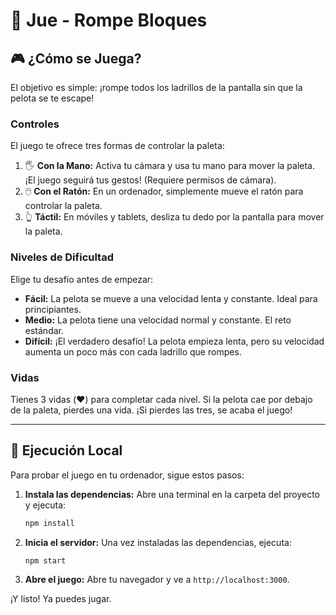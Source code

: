 # 🚀 Jue - Rompe Bloques

## 🎮 ¿Cómo se Juega?

El objetivo es simple: ¡rompe todos los ladrillos de la pantalla sin que la pelota se te escape!

### **Controles**

El juego te ofrece tres formas de controlar la paleta:

1. 🖐️ **Con la Mano:** Activa tu cámara y usa tu mano para mover la paleta. ¡El juego seguirá tus gestos! (Requiere permisos de cámara).
2. 🖱️ **Con el Ratón:** En un ordenador, simplemente mueve el ratón para controlar la paleta.
3. 👆 **Táctil:** En móviles y tablets, desliza tu dedo por la pantalla para mover la paleta.

### **Niveles de Dificultad**

Elige tu desafío antes de empezar:

- **Fácil:** La pelota se mueve a una velocidad lenta y constante. Ideal para principiantes.
- **Medio:** La pelota tiene una velocidad normal y constante. El reto estándar.
- **Difícil:** ¡El verdadero desafío! La pelota empieza lenta, pero su velocidad aumenta un poco más con cada ladrillo que rompes.

### **Vidas**

Tienes 3 vidas (❤️) para completar cada nivel. Si la pelota cae por debajo de la paleta, pierdes una vida. ¡Si pierdes las tres, se acaba el juego!

---

## 🚀 Ejecución Local

Para probar el juego en tu ordenador, sigue estos pasos:

1. **Instala las dependencias:**
   Abre una terminal en la carpeta del proyecto y ejecuta:

   ```bash
   npm install
   ```
2. **Inicia el servidor:**
   Una vez instaladas las dependencias, ejecuta:

   ```bash
   npm start
   ```
3. **Abre el juego:**
   Abre tu navegador y ve a `http://localhost:3000`.

¡Y listo! Ya puedes jugar.
